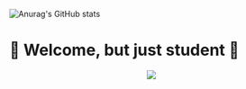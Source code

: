 ![Anurag's GitHub stats](https://github-readme-stats.vercel.app/api?username=choitjddn0311&hide=contribs,prs&show_icons=true&theme=graywhite)

<h1 center>👾 Welcome, but just student 👾</h1>
<div align="center">
<!--   <img src="https://www.wyzowl.com/wp-content/uploads/2021/12/tenor.gif"> -->
  <img src="https://33.media.tumblr.com/a0eb910f9d00a98d1d2fc41f5805924d/tumblr_nbl965W5Cn1tdjuqvo1_400.gif">
</div>
